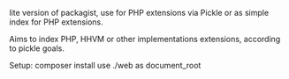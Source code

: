 lite version of packagist, use for PHP extensions via Pickle or as simple
index for PHP extensions.

Aims to index PHP, HHVM or other implementations extensions, according 
to pickle goals.

Setup:
composer install
use ./web as document_root
